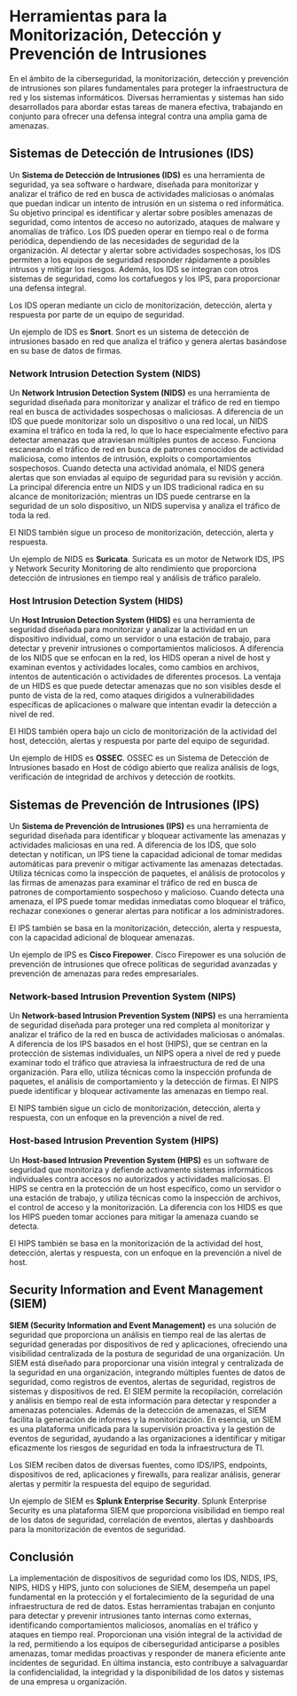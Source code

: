# Herramientas para la Monitorización, Detección y Prevención de Intrusiones

En el ámbito de la ciberseguridad, la monitorización, detección y prevención de intrusiones son pilares fundamentales para proteger la infraestructura de red y los sistemas informáticos. Diversas herramientas y sistemas han sido desarrollados para abordar estas tareas de manera efectiva, trabajando en conjunto para ofrecer una defensa integral contra una amplia gama de amenazas.

## Sistemas de Detección de Intrusiones (IDS)

Un **Sistema de Detección de Intrusiones (IDS)** es una herramienta de seguridad, ya sea software o hardware, diseñada para monitorizar y analizar el tráfico de red en busca de actividades maliciosas o anómalas que puedan indicar un intento de intrusión en un sistema o red informática. Su objetivo principal es identificar y alertar sobre posibles amenazas de seguridad, como intentos de acceso no autorizado, ataques de malware y anomalías de tráfico. Los IDS pueden operar en tiempo real o de forma periódica, dependiendo de las necesidades de seguridad de la organización. Al detectar y alertar sobre actividades sospechosas, los IDS permiten a los equipos de seguridad responder rápidamente a posibles intrusos y mitigar los riesgos. Además, los IDS se integran con otros sistemas de seguridad, como los cortafuegos y los IPS, para proporcionar una defensa integral.

Los IDS operan mediante un ciclo de monitorización, detección, alerta y respuesta por parte de un equipo de seguridad.

Un ejemplo de IDS es **Snort**. Snort es un sistema de detección de intrusiones basado en red que analiza el tráfico y genera alertas basándose en su base de datos de firmas.

### Network Intrusion Detection System (NIDS)

Un **Network Intrusion Detection System (NIDS)** es una herramienta de seguridad diseñada para monitorizar y analizar el tráfico de red en tiempo real en busca de actividades sospechosas o maliciosas. A diferencia de un IDS que puede monitorizar solo un dispositivo o una red local, un NIDS examina el tráfico en toda la red, lo que lo hace especialmente efectivo para detectar amenazas que atraviesan múltiples puntos de acceso. Funciona escaneando el tráfico de red en busca de patrones conocidos de actividad maliciosa, como intentos de intrusión, exploits o comportamientos sospechosos. Cuando detecta una actividad anómala, el NIDS genera alertas que son enviadas al equipo de seguridad para su revisión y acción. La principal diferencia entre un NIDS y un IDS tradicional radica en su alcance de monitorización; mientras un IDS puede centrarse en la seguridad de un solo dispositivo, un NIDS supervisa y analiza el tráfico de toda la red.

El NIDS también sigue un proceso de monitorización, detección, alerta y respuesta.

Un ejemplo de NIDS es **Suricata**. Suricata es un motor de Network IDS, IPS y Network Security Monitoring de alto rendimiento que proporciona detección de intrusiones en tiempo real y análisis de tráfico paralelo.

### Host Intrusion Detection System (HIDS)

Un **Host Intrusion Detection System (HIDS)** es una herramienta de seguridad diseñada para monitorizar y analizar la actividad en un dispositivo individual, como un servidor o una estación de trabajo, para detectar y prevenir intrusiones o comportamientos maliciosos. A diferencia de los NIDS que se enfocan en la red, los HIDS operan a nivel de host y examinan eventos y actividades locales, como cambios en archivos, intentos de autenticación o actividades de diferentes procesos. La ventaja de un HIDS es que puede detectar amenazas que no son visibles desde el punto de vista de la red, como ataques dirigidos a vulnerabilidades específicas de aplicaciones o malware que intentan evadir la detección a nivel de red.

El HIDS también opera bajo un ciclo de monitorización de la actividad del host, detección, alertas y respuesta por parte del equipo de seguridad.

Un ejemplo de HIDS es **OSSEC**. OSSEC es un Sistema de Detección de Intrusiones basado en Host de código abierto que realiza análisis de logs, verificación de integridad de archivos y detección de rootkits.

## Sistemas de Prevención de Intrusiones (IPS)

Un **Sistema de Prevención de Intrusiones (IPS)** es una herramienta de seguridad diseñada para identificar y bloquear activamente las amenazas y actividades maliciosas en una red. A diferencia de los IDS, que solo detectan y notifican, un IPS tiene la capacidad adicional de tomar medidas automáticas para prevenir o mitigar activamente las amenazas detectadas. Utiliza técnicas como la inspección de paquetes, el análisis de protocolos y las firmas de amenazas para examinar el tráfico de red en busca de patrones de comportamiento sospechoso y malicioso. Cuando detecta una amenaza, el IPS puede tomar medidas inmediatas como bloquear el tráfico, rechazar conexiones o generar alertas para notificar a los administradores.

El IPS también se basa en la monitorización, detección, alerta y respuesta, con la capacidad adicional de bloquear amenazas.

Un ejemplo de IPS es **Cisco Firepower**. Cisco Firepower es una solución de prevención de intrusiones que ofrece políticas de seguridad avanzadas y prevención de amenazas para redes empresariales.

### Network-based Intrusion Prevention System (NIPS)

Un **Network-based Intrusion Prevention System (NIPS)** es una herramienta de seguridad diseñada para proteger una red completa al monitorizar y analizar el tráfico de la red en busca de actividades maliciosas o anómalas. A diferencia de los IPS basados en el host (HIPS), que se centran en la protección de sistemas individuales, un NIPS opera a nivel de red y puede examinar todo el tráfico que atraviesa la infraestructura de red de una organización. Para ello, utiliza técnicas como la inspección profunda de paquetes, el análisis de comportamiento y la detección de firmas. El NIPS puede identificar y bloquear activamente las amenazas en tiempo real.

El NIPS también sigue un ciclo de monitorización, detección, alerta y respuesta, con un enfoque en la prevención a nivel de red.

### Host-based Intrusion Prevention System (HIPS)

Un **Host-based Intrusion Prevention System (HIPS)** es un software de seguridad que monitoriza y defiende activamente sistemas informáticos individuales contra accesos no autorizados y actividades maliciosas. El HIPS se centra en la protección de un host específico, como un servidor o una estación de trabajo, y utiliza técnicas como la inspección de archivos, el control de acceso y la monitorización. La diferencia con los HIDS es que los HIPS pueden tomar acciones para mitigar la amenaza cuando se detecta.

El HIPS también se basa en la monitorización de la actividad del host, detección, alertas y respuesta, con un enfoque en la prevención a nivel de host.

## Security Information and Event Management (SIEM)

**SIEM (Security Information and Event Management)** es una solución de seguridad que proporciona un análisis en tiempo real de las alertas de seguridad generadas por dispositivos de red y aplicaciones, ofreciendo una visibilidad centralizada de la postura de seguridad de una organización. Un SIEM está diseñado para proporcionar una visión integral y centralizada de la seguridad en una organización, integrando múltiples fuentes de datos de seguridad, como registros de eventos, alertas de seguridad, registros de sistemas y dispositivos de red. El SIEM permite la recopilación, correlación y análisis en tiempo real de esta información para detectar y responder a amenazas potenciales. Además de la detección de amenazas, el SIEM facilita la generación de informes y la monitorización. En esencia, un SIEM es una plataforma unificada para la supervisión proactiva y la gestión de eventos de seguridad, ayudando a las organizaciones a identificar y mitigar eficazmente los riesgos de seguridad en toda la infraestructura de TI.

Los SIEM reciben datos de diversas fuentes, como IDS/IPS, endpoints, dispositivos de red, aplicaciones y firewalls, para realizar análisis, generar alertas y permitir la respuesta del equipo de seguridad.

Un ejemplo de SIEM es **Splunk Enterprise Security**. Splunk Enterprise Security es una plataforma SIEM que proporciona visibilidad en tiempo real de los datos de seguridad, correlación de eventos, alertas y dashboards para la monitorización de eventos de seguridad.

## Conclusión

La implementación de dispositivos de seguridad como los IDS, NIDS, IPS, NIPS, HIDS y HIPS, junto con soluciones de SIEM, desempeña un papel fundamental en la protección y el fortalecimiento de la seguridad de una infraestructura de red de datos. Estas herramientas trabajan en conjunto para detectar y prevenir intrusiones tanto internas como externas, identificando comportamientos maliciosos, anomalías en el tráfico y ataques en tiempo real. Proporcionan una visión integral de la actividad de la red, permitiendo a los equipos de ciberseguridad anticiparse a posibles amenazas, tomar medidas proactivas y responder de manera eficiente ante incidentes de seguridad. En última instancia, esto contribuye a salvaguardar la confidencialidad, la integridad y la disponibilidad de los datos y sistemas de una empresa u organización.